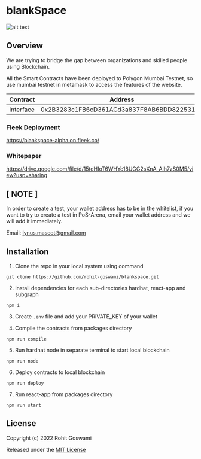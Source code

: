 # blankSpace

![alt text](https://github.com/rohit-goswami/blankspace/blob/main/packages/react-app/public/Banner.svg?raw=true)

## Overview

We are trying to bridge the gap between organizations and skilled people using Blockchain. 

All the Smart Contracts have been deployed to Polygon Mumbai Testnet, so use mumbai testnet in metamask to access the features of the website.

| Contract |Address |
| --- | --- |
| Interface | 0x2B3283c1FB6cD361ACd3a837F8AB6BDD822531B6 |

### Fleek Deployment 

https://blankspace-alpha.on.fleek.co/

### Whitepaper 
https://drive.google.com/file/d/15tdHIoT6WHYc18UGG2sXnA_Aih7zS0M5/view?usp=sharing

## [ NOTE ]

In order to create a test, your wallet address has to be in the whitelist, if you want to try to create a test in PoS-Arena, email your wallet address and we will add it immediately. 

Email: lynus.mascot@gmail.com

## Installation


1. Clone the repo in your local system using command
```
git clone https://github.com/rohit-goswami/blankspace.git
```
2. Install dependencies for each sub-directories hardhat, react-app and subgraph

```
npm i
```
3. Create `.env` file and add your PRIVATE_KEY of your wallet

4. Compile the contracts from packages directory
```
npm run compile
```
5. Run hardhat node in separate terminal to start local blockchain
```
npm run node
```
6. Deploy contracts to local blockchain
```
npm run deploy
```
7. Run react-app from packages directory
```
npm run start
```
## License

Copyright (c) 2022 Rohit Goswami

Released under the [MIT License](https://github.com/go-gorm/gorm/blob/master/License)
